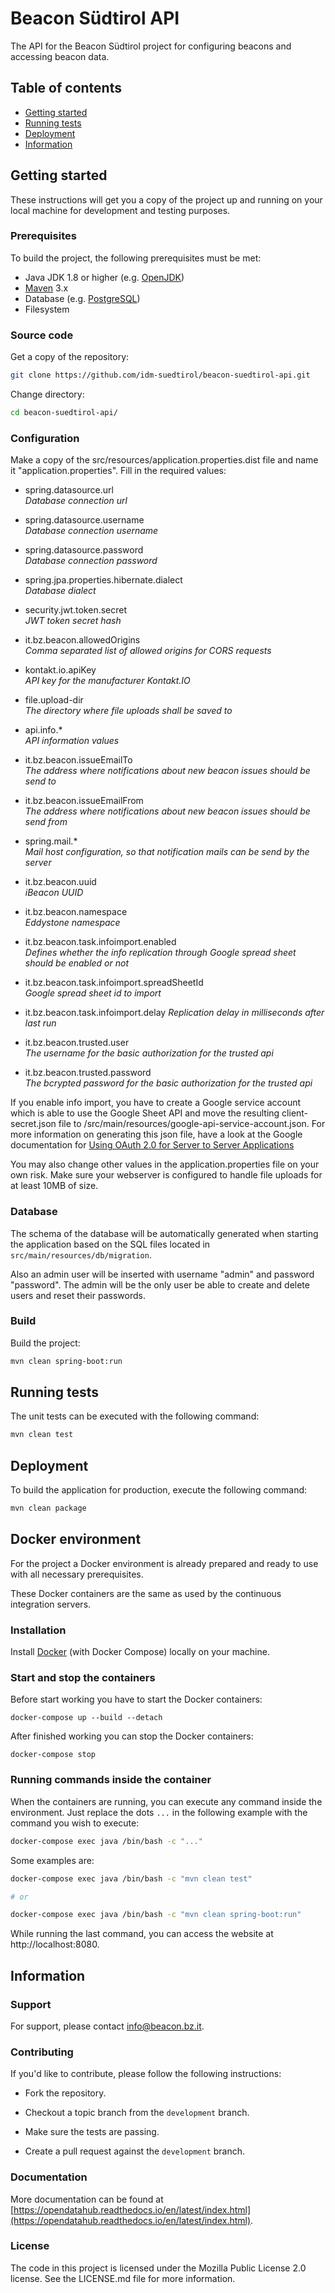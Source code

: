 # Beacon Südtirol API

The API for the Beacon Südtirol project for configuring beacons and accessing beacon data.

## Table of contents

- [Getting started](#getting-started)
- [Running tests](#running-tests)
- [Deployment](#deployment)
- [Information](#information)

## Getting started

These instructions will get you a copy of the project up and running
on your local machine for development and testing purposes.

### Prerequisites

To build the project, the following prerequisites must be met:

- Java JDK 1.8 or higher (e.g. [OpenJDK](https://openjdk.java.net/))
- [Maven](https://maven.apache.org/) 3.x
- Database (e.g. [PostgreSQL](https://www.postgresql.org))
- Filesystem

### Source code

Get a copy of the repository:

```bash
git clone https://github.com/idm-suedtirol/beacon-suedtirol-api.git
```

Change directory:

```bash
cd beacon-suedtirol-api/
```

### Configuration

Make a copy of the src/resources/application.properties.dist file and name it "application.properties". Fill in the required values:

* spring.datasource.url  
*Database connection url*


* spring.datasource.username  
*Database connection username*


* spring.datasource.password  
*Database connection password*


* spring.jpa.properties.hibernate.dialect  
*Database dialect*
  

* security.jwt.token.secret  
*JWT token secret hash*


* it.bz.beacon.allowedOrigins  
*Comma separated list of allowed origins for CORS requests*


* kontakt.io.apiKey  
*API key for the manufacturer Kontakt.IO*


* file.upload-dir  
*The directory where file uploads shall be saved to*


* api.info.*  
*API information values*


* it.bz.beacon.issueEmailTo  
*The address where notifications about new beacon issues should be send to*


* it.bz.beacon.issueEmailFrom  
*The address where notifications about new beacon issues should be send from*


* spring.mail.*  
*Mail host configuration, so that notification mails can be send by the server*


* it.bz.beacon.uuid  
*iBeacon UUID*


* it.bz.beacon.namespace  
*Eddystone namespace*


* it.bz.beacon.task.infoimport.enabled  
*Defines whether the info replication through Google spread sheet should be enabled or not*


* it.bz.beacon.task.infoimport.spreadSheetId  
*Google spread sheet id to import*


* it.bz.beacon.task.infoimport.delay
*Replication delay in milliseconds after last run*  


* it.bz.beacon.trusted.user  
*The username for the basic authorization for the trusted api*


* it.bz.beacon.trusted.password  
*The bcrypted password for the basic authorization for the trusted api*



If you enable info import, you have to create a Google service account which is able to use the Google Sheet API and move the resulting client-secret.json file to /src/main/resources/google-api-service-account.json.
For more information on generating this json file, have a look at the Google documentation for [Using OAuth 2.0 for Server to Server Applications](https://developers.google.com/identity/protocols/OAuth2ServiceAccount) 

You may also change other values in the application.properties file on your own risk.
Make sure your webserver is configured to handle file uploads for at least 10MB of size.

### Database

The schema of the database will be automatically generated when starting the application based on the SQL files located in `src/main/resources/db/migration`.

Also an admin user will be inserted with username "admin" and password "password". The admin will be the only user be able to create and delete users and reset their passwords.

### Build

Build the project:

```bash
mvn clean spring-boot:run
```

## Running tests

The unit tests can be executed with the following command:

```bash
mvn clean test
```

## Deployment

To build the application for production, execute the following command:

```bash
mvn clean package
```

## Docker environment

For the project a Docker environment is already prepared and ready to use with all necessary prerequisites.

These Docker containers are the same as used by the continuous integration servers.

### Installation

Install [Docker](https://docs.docker.com/install/) (with Docker Compose) locally on your machine.

### Start and stop the containers

Before start working you have to start the Docker containers:

```
docker-compose up --build --detach
```

After finished working you can stop the Docker containers:

```
docker-compose stop
```

### Running commands inside the container

When the containers are running, you can execute any command inside the environment. Just replace the dots `...` in the following example with the command you wish to execute:

```bash
docker-compose exec java /bin/bash -c "..."
```

Some examples are:

```bash
docker-compose exec java /bin/bash -c "mvn clean test"

# or

docker-compose exec java /bin/bash -c "mvn clean spring-boot:run"
```

While running the last command, you can access the website at http://localhost:8080.

## Information

### Support

For support, please contact [info@beacon.bz.it](mailto:info@beacon.bz.it).

### Contributing

If you'd like to contribute, please follow the following instructions:

- Fork the repository.

- Checkout a topic branch from the `development` branch.

- Make sure the tests are passing.

- Create a pull request against the `development` branch.

### Documentation

More documentation can be found at [https://opendatahub.readthedocs.io/en/latest/index.html](https://opendatahub.readthedocs.io/en/latest/index.html).

### License

The code in this project is licensed under the Mozilla Public License 2.0 license.
See the LICENSE.md file for more information.

